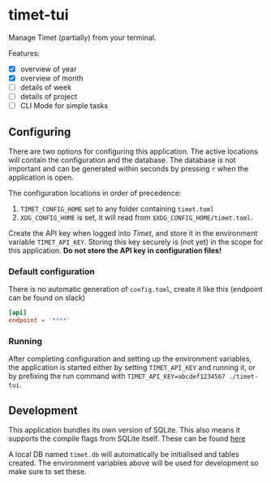 # timet-tui

Manage Timet (partially) from your terminal.

Features:
- [x] overview of year
- [x] overview of month
- [ ] details of week
- [ ] details of project
- [ ] CLI Mode for simple tasks

## Configuring

There are two options for configuring this application. The active locations will contain the configuration and the database. The database 
is not important and can be generated within seconds by pressing `r` when the application is open.

The configuration locations in order of precedence:
1. `TIMET_CONFIG_HOME` set to any folder containing `timet.toml`
2. `XDG_CONFIG_HOME` is set, it will read from  `$XDG_CONFIG_HOME/timet.toml`.

Create the API key when logged into *Timet*, and store it in the environment variable `TIMET_API_KEY`.
Storing this key securely is (not yet) in the scope for this application. **Do not store the API key in configuration files!**

### Default configuration

There is no automatic generation of `config.toml`, create it like this (endpoint can be found on slack)
```toml
[api]
endpoint = '****'
```

### Running

After completing configuration and setting up the environment variables, the application is started 
either by setting `TIMET_API_KEY` and running it, or by prefixing the run command with
`TIMET_API_KEY=abcdef1234567 ./timet-tui`.

## Development

This application bundles its own version of SQLite. This also means it supports the compile
flags from SQLite itself. These can be found [here](https://www.sqlite.org/compile.html)

A local DB named `timet.db` will automatically be initialised and tables created.
The environment variables above will be used for development so make sure to set these.
